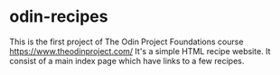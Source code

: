 # odin-recipes
This is the first project of The Odin Project Foundations course https://www.theodinproject.com/
It's a simple HTML recipe website.
It consist of a main index page which have links to a few recipes.